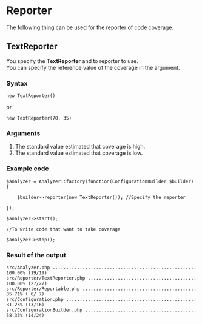 Reporter
=====================================

The following thing can be used for the reporter of code coverage.

TextReporter
-------------------------------------

You specify the **TextReporter** and to reporter to use.  
You can specify the reference value of the coverage in the argument.

### Syntax

	new TextReporter()

or

	new TextReporter(70, 35)

### Arguments

1. The standard value estimated that coverage is high.
2. The standard value estimated that coverage is low.

### Example code

	$analyzer = Analyzer::factory(function(ConfigurationBuilder $builder) {

		$builder->reporter(new TextReporter()); //Specify the reporter

	});

	$analyzer->start();

	//To write code that want to take coverage

	$analyzer->stop();

### Result of the output

	src/Analyzer.php ..................................................... 100.00% (19/19)
	src/Reporter/TextReporter.php ........................................ 100.00% (27/27)
	src/Reporter/Reportable.php ..........................................  85.71% ( 6/ 7)
	src/Configuration.php ................................................  81.25% (13/16)
	src/ConfigurationBuilder.php .........................................  58.33% (14/24)
